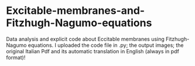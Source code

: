 # Excitable-membranes-and-Fitzhugh-Nagumo-equations
Data analysis and explicit code about Eccitable membranes  using Fitzhugh-Nagumo equations.
I uploaded the code file in .py; the output images; the original Italian Pdf and its automatic translation in English (always in pdf format)!
